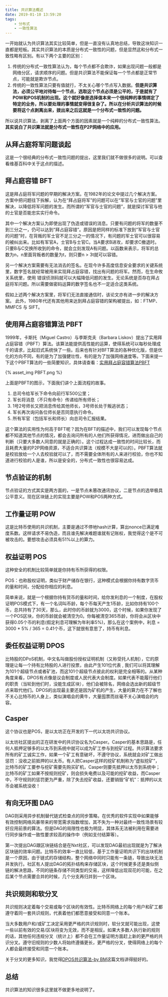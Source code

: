 ```yaml
---
title: 共识算法概述
date: 2019-01-10 13:59:20
tags:
    - 分布式
    - 一致性算法
---
```


一开始就认为共识算法其实比较简单，但是一直没有认真地总结，导致这块知识一直都是短板。其实共识算法的本质是分布式一致性的问题，但是显然这和分布式一致性略有区别。有以下两个主要的区别：

1. 传统的分布式一致性算法认为，每个节点都不会欺诈，如果出现问题一般都是网络分区，请求顺序的问题。但是共识算法不能保证每一个节点都是正常节点，可能就是欺诈节点。
2. 传统的一致性算法只要有值就行，不太关心哪个节点写入数据。**但是共识算法，必须公平地对待每一个节点，选取这个节点必须是公平的，于是就有了POW和POS机制的出现。这个就好像是选择值本来一个很纯粹的事情绑定了特定的业务，所以要处理的事情就变得很复杂了。所以在分析共识算法的时候要将这个点剥离出来，拨出来之后这就是一个分布式一致性的问题。**

所以说共识算法，剥离了上面两个方面的因素就是一个纯粹的分布式一致性算法。**其实说白了共识算法就是分布式一致性在P2P网络中的应用。**

## 从拜占庭将军问题谈起

这是一个很经典的分布式一致性问题的提出，这里我们就不做很多的说明。可以查看维基百科中关于这点的描述。

## 拜占庭容错 BFT

这是拜占庭将军问题的早期的解决方案。在1982年的论文中提过几个解决方案。方案中把问题往下拆解，认为在“拜占庭将军”的问题可以在“军官与士官的问题”里解决，以降低将军问题的发生。而所谓的“军官与士官的问题”，就是探讨军官与他的士官是否能忠实实行命令。

其中一个解决方案认为即使出现了伪造或错误的消息。只要有问题的将军的数量不到三分之一，仍可以达到“拜占庭容错”。原因是把同样的标准下放到“军官与士官的问题”时，在背叛的军士官不足三分之一的情况下，有问题的军士官可以很容易的被纠出来。比如有军官A，士官B与士官C。当A要求B进攻，却要求C撤退时。只要B与C交换所收到的命令，就会立刻发现A有问题。以函数来表示，将军的总数为n，n里面背叛者的数量为t，则只要n > 3t就可以容错。

另一个解决方案需要有无法消去的签名。在现今许多高度信息安全要求的关键系统里，数字签名就经常被用来实现拜占庭容错，找出有问题的将军。然而，在生命攸关系统里，使用 错误侦测码就可以大幅降低问题的发生。无论系统是否存在拜占庭将军问题。所以需要做密码运算的数字签名也不一定适合这类系统。

假如上述两个解决方案里，将军们无法直接通信时，该论文亦有进一步的解决方案。
此外，1980年代还有其他用来达到拜占庭容错的架构被提出，如：FTMP、MMFCS 与 SIFT。

<!--more-->

## 使用拜占庭容错算法 PBFT

1999年，卡斯托（Miguel Castro）与李斯克夫（Barbara Liskov）提出了实用拜占庭容错（PBFT）算法。该算法能提供高性能的运算，使得系统可以每秒处理成千的请求，比起旧式系统快了一些。后来也有针对BFT算法的各种优化版，但是优化的方向不同，有的是为了加强健壮性，有的是为了加强网络速度等。下面来提一下这个PBFT算法的一些简要知识，具体请查看：[实用拜占庭容错算法PBFT](https://www.jianshu.com/p/1e2acd3cbd9f)

{% asset_img PBFT.png %}

上面是PBFT的图示，下面我们讲个上面流程的故事。

1. 总司令给军长下命令向前行军500公里；
2. 军长将消息（不只有命令）传递给所有师长；
3. 1号2号师长又把消息传给其他师长，3号师长处于叛逃状态；
4. 军长再次询问各位师长是否同意执行命令。
5. 所有军官（包括军长和师长）向总司令汇报结果。

这个算法的实用性为何高于BFT呢？因为在BFT的描述中，我们可以发现每个节点都不知道其他节点的情况，都会去询问所有的人他们所获得情况，进而做出自己的判断（只要大多数人同意的就是正确的）。这个过程达成一致性的时间比较长，而且耗费大量的P2P网络资源，不适合共识算法（规模不大是可以的）。PBFT算法就是校验放给一个人去校验就可以了，而不需要全体所有的人来进行校验，你也不知道进行校验的人是谁，所以是安全的，分布式一致性也很容易达成。

## 节点验证的机制

节点验证的方式其实是两方面的，一是节点未篡改通讯协议，二是节点的选举极具公平意义。现在区块链上的实现主要是POW和POS两种方式。


## 工作量证明 POW

这是比特币使用的共识机制，主要是通过不停地hash计算，算出nonce已满足难度系数。这样请求不易伪造，而且谁先解决难题谁就有记账权，我觉得这个是不可被攻击的。要想攻击必须具有51%以上的算力。

## 权益证明 POS

这种安全的机制比较简单就是你持有币所获得的权限。

POS：也称股权证明，类似于财产储存在银行，这种模式会根据你持有数字货币的量和时间，分配给你相应的利息。

简单来说，就是一个根据你持有货币的量和时间，给你发利息的一个制度，在股权证明POS模式下，有一个名词叫币龄，每个币每天产生1币龄，比如你持有100个币，总共持有了30天，那么，此时你的币龄就为3000，这个时候，如果你发现了一个POS区块，你的币龄就会被清空为0。你每被清空365币龄，你将会从区块中获得0.05个币的利息(假定利息可理解为年利率5%)，那么在这个案例中，利息 = 3000 * 5% / 365 = 0.41个币，这下就很有意思了，持币有利息。

## 委任权益证明 DPOS

比特股的DPoS机制，中文名叫做股份授权证明机制（又称受托人机制），它的原理是让每一个持有比特股的人进行投票，由此产生101位代表 , 我们可以将其理解为101个超级节点或者矿池，而这101个超级节点彼此的权利是完全相等的。从某种角度来看，DPOS有点像是议会制度或人民代表大会制度。如果代表不能履行他们的职责（当轮到他们时，没能生成区块），他们会被除名，网络会选出新的超级节点来取代他们。DPOS的出现最主要还是因为矿机的产生，大量的算力在不了解也不关心比特币的人身上，类似演唱会的黄牛，大量囤票而丝毫不关心演唱会的内容。

## Casper

这个协议也是POS，是以太坊正在开发的下一代以太坊共识协议。

以太坊社区提出的正在研发中的共识协议名为Casper。Casper的基本思路是，任何人抵押足够多的以太币到系统中就可以成为矿工参与到挖矿过程。共识算法要求所有的矿工诚实工作，如果一个矿工有意破坏，不遵守协议，系统就会对矿工做出惩罚：没收之前抵押的以太币。有人把Casper这样的挖矿机制称为“虚拟挖矿”，比特币的矿工要参与挖矿需要先购买矿机，Casper则要先抵押以太币到系统中；比特币的矿工如果不按规则挖矿，则会损失电费以及可能的挖矿收益，而Casper中，不守规则的惩罚更为严重，除了失去挖矿收益，还要销毁“矿机”：抵押的以太币会被系统没收！

## 有向无环图 DAG

DAG则采用异步机制替代链式检查点的同步策略，在优秀的软件实现中如果能够有效控制网络风暴带来的带宽需求指数增加，其不失为一种对最终一致性场景有较好应用前景的算法。但是DAG的局限性也极为明显，其体系无法被利用在需要进行同步操作或一致性要求较高的操作中（例如支付结算等）。

第一次提出DAG跟区块链结合是在Nxt社区，可以发现DAG最初出现就是为了解决区块链的效率问题。比特币的效率一直比较低，基于工作量证明共识下的出块机制是一个原因，由于链式的存储结构，整个网络中同时只能有一条链，导致出块无法并发执行。社区有人提出DAG的拓扑结构来存储区块，这个时候更多还是类似侧链的解决思路，不同的链条存储不同类型的交易，这样降低出现双花的可能，在之后某个节点需要合并的时候，几个分支再归并到一个区块。

## 共识规则和软分叉

共识规则决定着每个交易或每个区块的有效性。比特币网络上的每个用户和矿工都遵守着同一套共识规则，代表着他们都愿意接受和同意一个账本。

当大多数用户和/或矿工决定采用更严格的共识规则时，软分叉就可能出现，这使一些以前有效的交易/区块将变为无效，而不是相反。如果大多数人执行新的规则的话，其他任何违规分叉（统计上）都不会在工作量证明方面赶上新的更严格的共识分叉。遵守旧规则的少数人将始终遵循更长，更严格的分叉，使得网络上的每个人都会最终接受和同意一个账本。

关于分叉的更多知识，我觉得[DPOS共识算法-by BM](http://me.tryblockchain.org/blockchain-dpos-bm-eos.html)这篇文档讲得挺好的。

## 总结

共识算法的知识很多这里就不做更多地说明了。